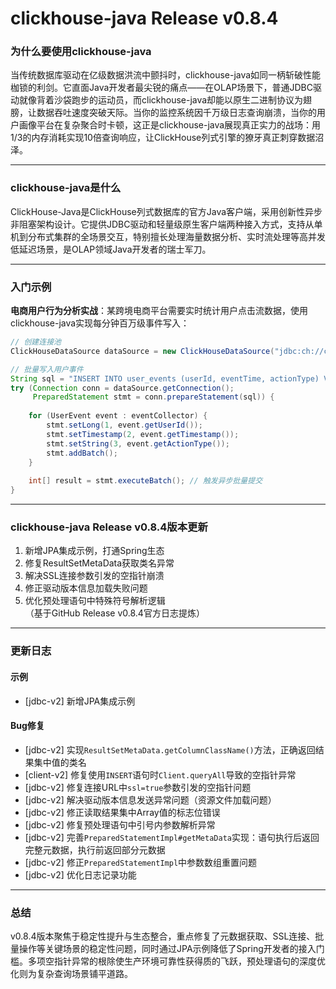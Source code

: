 # clickhouse-java Release v0.8.4
### 为什么要使用clickhouse-java  
当传统数据库驱动在亿级数据洪流中颤抖时，clickhouse-java如同一柄斩破性能枷锁的利剑。它直面Java开发者最尖锐的痛点——在OLAP场景下，普通JDBC驱动就像背着沙袋跑步的运动员，而clickhouse-java却能以原生二进制协议为翅膀，让数据吞吐速度突破天际。当你的监控系统因千万级日志查询崩溃，当你的用户画像平台在复杂聚合时卡顿，这正是clickhouse-java展现真正实力的战场：用1/3的内存消耗实现10倍查询响应，让ClickHouse列式引擎的獠牙真正刺穿数据沼泽。

---

### clickhouse-java是什么  
ClickHouse-Java是ClickHouse列式数据库的官方Java客户端，采用创新性异步非阻塞架构设计。它提供JDBC驱动和轻量级原生客户端两种接入方式，支持从单机到分布式集群的全场景交互，特别擅长处理海量数据分析、实时流处理等高并发低延迟场景，是OLAP领域Java开发者的瑞士军刀。

---

### 入门示例  
**电商用户行为分析实战**：某跨境电商平台需要实时统计用户点击流数据，使用clickhouse-java实现每分钟百万级事件写入：  
```java
// 创建连接池
ClickHouseDataSource dataSource = new ClickHouseDataSource("jdbc:ch://clickhouse-server:8123");

// 批量写入用户事件
String sql = "INSERT INTO user_events (userId, eventTime, actionType) VALUES (?, ?, ?)";
try (Connection conn = dataSource.getConnection();
     PreparedStatement stmt = conn.prepareStatement(sql)) {
    
    for (UserEvent event : eventCollector) {
        stmt.setLong(1, event.getUserId());
        stmt.setTimestamp(2, event.getTimestamp());
        stmt.setString(3, event.getActionType());
        stmt.addBatch();
    }
    
    int[] result = stmt.executeBatch(); // 触发异步批量提交
}
```

---

### clickhouse-java Release v0.8.4版本更新  
1. 新增JPA集成示例，打通Spring生态  
2. 修复ResultSetMetaData获取类名异常  
3. 解决SSL连接参数引发的空指针崩溃  
4. 修正驱动版本信息加载失败问题  
5. 优化预处理语句中特殊符号解析逻辑  
（基于GitHub Release v0.8.4官方日志提炼）

---

### 更新日志

#### 示例
- [jdbc-v2] 新增JPA集成示例

#### Bug修复
- [jdbc-v2] 实现`ResultSetMetaData.getColumnClassName()`方法，正确返回结果集中值的类名
- [client-v2] 修复使用`INSERT`语句时`Client.queryAll`导致的空指针异常
- [jdbc-v2] 修复连接URL中`ssl=true`参数引发的空指针问题
- [jdbc-v2] 解决驱动版本信息发送异常问题（资源文件加载问题）
- [jdbc-v2] 修正读取结果集中Array值的标志位错误
- [jdbc-v2] 修复预处理语句中引号内参数解析异常
- [jdbc-v2] 完善`PreparedStatementImpl#getMetaData`实现：语句执行后返回完整元数据，执行前返回部分元数据
- [jdbc-v2] 修正`PreparedStatementImpl`中参数数组重置问题
- [jdbc-v2] 优化日志记录功能

---

### 总结  
v0.8.4版本聚焦于稳定性提升与生态整合，重点修复了元数据获取、SSL连接、批量操作等关键场景的稳定性问题，同时通过JPA示例降低了Spring开发者的接入门槛。多项空指针异常的根除使生产环境可靠性获得质的飞跃，预处理语句的深度优化则为复杂查询场景铺平道路。